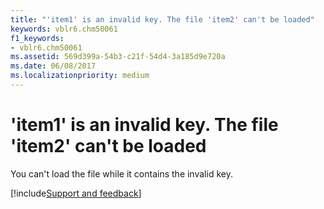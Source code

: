 ```yaml
---
title: "'item1' is an invalid key. The file 'item2' can't be loaded"
keywords: vblr6.chm50061
f1_keywords:
- vblr6.chm50061
ms.assetid: 569d399a-54b3-c21f-54d4-3a185d9e720a
ms.date: 06/08/2017
ms.localizationpriority: medium
---
```



# 'item1' is an invalid key. The file 'item2' can't be loaded

You can't load the file while it contains the invalid key.

[!include[Support and feedback](~/includes/feedback-boilerplate.md)]
